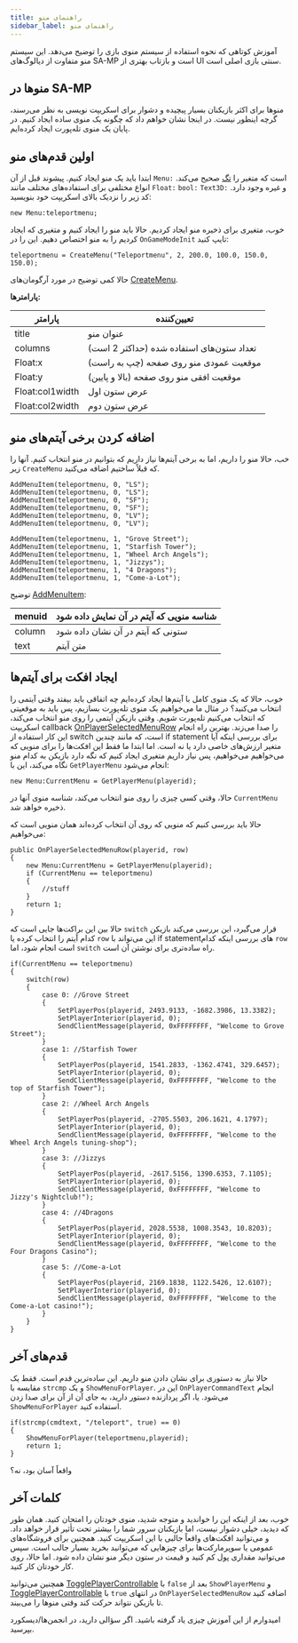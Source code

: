 ```yaml
---
title: راهنمای منو
sidebar_label: راهنمای منو
---
```


آموزش کوتاهی که نحوه استفاده از سیستم منوی بازی را توضیح می‌دهد. این سیستم منو متفاوت از دیالوگ‌های SA-MP است و بازتاب بهتری از UI سنتی بازی اصلی است.

## منوها در SA-MP

منوها برای اکثر بازیکنان بسیار پیچیده و دشوار برای اسکریپت نویسی به نظر می‌رسند، گرچه اینطور نیست. در اینجا نشان خواهم داد که چگونه یک منوی ساده ایجاد کنیم. در پایان یک منوی تله‌پورت ایجاد کرده‌ایم.

## اولین قدم‌های منو

ابتدا باید یک منو ایجاد کنیم. پیشوند قبل از آن `Menu:` است که متغیر را [تگ](../scripting/language/Tags) صحیح می‌کند. انواع مختلفی برای استفاده‌های مختلف مانند `Float:` `bool:` `Text3D:` و غیره وجود دارد. کد زیر را نزدیک بالای اسکریپت خود بنویسید:

```pawn
new Menu:teleportmenu;
```

خوب، متغیری برای ذخیره منو ایجاد کردیم. حالا باید منو را ایجاد کنیم و متغیری که ایجاد کردیم را به منو اختصاص دهیم. این را در `OnGameModeInit` تایپ کنید:

```pawn
teleportmenu = CreateMenu("Teleportmenu", 2, 200.0, 100.0, 150.0, 150.0);
```

حالا کمی توضیح در مورد آرگومان‌های [CreateMenu](../scripting/functions/CreateMenu).

**پارامترها:**

| پارامتر        | تعیین‌کننده                                                    |
| -------------- | --------------------------------------------------------------- |
| title          | عنوان منو                                                       |
| columns        | تعداد ستون‌های استفاده شده (حداکثر 2 است)                       |
| Float:x        | موقعیت عمودی منو روی صفحه (چپ به راست)                          |
| Float:y        | موقعیت افقی منو روی صفحه (بالا و پایین)                          |
| Float:col1width| عرض ستون اول                                                    |
| Float:col2width| عرض ستون دوم                                                    |

## اضافه کردن برخی آیتم‌های منو

خب، حالا منو را داریم، اما به برخی آیتم‌ها نیاز داریم که بتوانیم در منو انتخاب کنیم. آنها را زیر `CreateMenu` که قبلاً ساختیم اضافه می‌کنید.

```pawn
AddMenuItem(teleportmenu, 0, "LS");
AddMenuItem(teleportmenu, 0, "LS");
AddMenuItem(teleportmenu, 0, "SF");
AddMenuItem(teleportmenu, 0, "SF");
AddMenuItem(teleportmenu, 0, "LV");
AddMenuItem(teleportmenu, 0, "LV");
 
AddMenuItem(teleportmenu, 1, "Grove Street");
AddMenuItem(teleportmenu, 1, "Starfish Tower");
AddMenuItem(teleportmenu, 1, "Wheel Arch Angels");
AddMenuItem(teleportmenu, 1, "Jizzys");
AddMenuItem(teleportmenu, 1, "4 Dragons");
AddMenuItem(teleportmenu, 1, "Come-a-Lot");
```

توضیح [AddMenuItem](../scripting/functions/AddMenuItem):

| menuid | شناسه منویی که آیتم در آن نمایش داده شود |
| ------ | ---------------------------------------- |
| column | ستونی که آیتم در آن نشان داده شود        |
| text   | متن آیتم                                 |

## ایجاد افکت برای آیتم‌ها

خوب، حالا که یک منوی کامل با آیتم‌ها ایجاد کرده‌ایم چه اتفاقی باید بیفتد وقتی آیتمی را انتخاب می‌کنید؟ در مثال ما می‌خواهیم یک منوی تله‌پورت بسازیم، پس باید به موقعیتی که انتخاب می‌کنیم تله‌پورت شویم. وقتی بازیکن آیتمی را روی منو انتخاب می‌کند، اسکریپت callback [OnPlayerSelectedMenuRow](../scripting/callbacks/OnPlayerSelectedMenuRow) را صدا می‌زند. بهترین راه انجام این کار استفاده از switch است، که مانند چندین if statement برای بررسی اینکه آیا متغیر ارزش‌های خاصی دارد یا نه است. اما ابتدا ما فقط این افکت‌ها را برای منویی که می‌خواهیم می‌خواهیم، پس نیاز داریم متغیری ایجاد کنیم که نگه دارد بازیکن به کدام منو نگاه می‌کند، این با `GetPlayerMenu` انجام می‌شود:

```pawn
new Menu:CurrentMenu = GetPlayerMenu(playerid);
```

حالا، وقتی کسی چیزی را روی منو انتخاب می‌کند، شناسه منوی آنها در `CurrentMenu` ذخیره خواهد شد.

حالا باید بررسی کنیم که منویی که روی آن انتخاب کرده‌اند همان منویی است که می‌خواهیم:

```pawn
public OnPlayerSelectedMenuRow(playerid, row)
{
    new Menu:CurrentMenu = GetPlayerMenu(playerid);
    if (CurrentMenu == teleportmenu)
    {
        //stuff
    }
    return 1;
}
```

حالا بین این براکت‌ها جایی است که `switch` قرار می‌گیرد، این بررسی می‌کند بازیکن کدام آیتم را انتخاب کرده یا `row` این می‌تواند با if statement‌های بررسی اینکه کدام `row` است انجام شود، اما `switch` راه ساده‌تری برای نوشتن آن است.

```pawn
if(CurrentMenu == teleportmenu)
{
    switch(row)
    {
        case 0: //Grove Street
        {
            SetPlayerPos(playerid, 2493.9133, -1682.3986, 13.3382);
            SetPlayerInterior(playerid, 0);
            SendClientMessage(playerid, 0xFFFFFFFF, "Welcome to Grove Street");
        }
        case 1: //Starfish Tower
        {
            SetPlayerPos(playerid, 1541.2833, -1362.4741, 329.6457);
            SetPlayerInterior(playerid, 0);
            SendClientMessage(playerid, 0xFFFFFFFF, "Welcome to the top of Starfish Tower");
        }
        case 2: //Wheel Arch Angels
        {
            SetPlayerPos(playerid, -2705.5503, 206.1621, 4.1797);
            SetPlayerInterior(playerid, 0);
            SendClientMessage(playerid, 0xFFFFFFFF, "Welcome to the Wheel Arch Angels tuning-shop");
        }
        case 3: //Jizzys
        {
            SetPlayerPos(playerid, -2617.5156, 1390.6353, 7.1105);
            SetPlayerInterior(playerid, 0);
            SendClientMessage(playerid, 0xFFFFFFFF, "Welcome to Jizzy's Nightclub!");
        }
        case 4: //4Dragons
        {
            SetPlayerPos(playerid, 2028.5538, 1008.3543, 10.8203);
            SetPlayerInterior(playerid, 0);
            SendClientMessage(playerid, 0xFFFFFFFF, "Welcome to the Four Dragons Casino");
        }
        case 5: //Come-a-Lot
        {
            SetPlayerPos(playerid, 2169.1838, 1122.5426, 12.6107);
            SetPlayerInterior(playerid, 0);
            SendClientMessage(playerid, 0xFFFFFFFF, "Welcome to the Come-a-Lot casino!");
        }
    }
}
```

## قدم‌های آخر

حالا نیاز به دستوری برای نشان دادن منو داریم. این ساده‌ترین قدم است. فقط یک مقایسه با `strcmp` و یک `ShowMenuForPlayer`. این در `OnPlayerCommandText` انجام می‌شود. یا، اگر پردازنده دستور دارید، به جای آن از آن برای صدا زدن `ShowMenuForPlayer` استفاده کنید.

```pawn
if(strcmp(cmdtext, "/teleport", true) == 0)
{
    ShowMenuForPlayer(teleportmenu,playerid);
    return 1;
}
```

واقعاً آسان بود، نه؟

## کلمات آخر

خوب، بعد از اینکه این را خواندید و متوجه شدید، منوی خودتان را امتحان کنید. همان طور که دیدید، خیلی دشوار نیست، اما بازیکنان سرور شما را بیشتر تحت تأثیر قرار خواهد داد. و می‌توانید افکت‌های واقعاً جالبی با این اسکریپت کنید. همچنین برای فروشگاه‌های عمومی یا سوپرمارکت‌ها برای چیزهایی که می‌توانید بخرید بسیار جالب است. سپس می‌توانید مقداری پول کم کنید و قیمت در ستون دیگر منو نشان داده شود. اما حالا، روی کار خودتان کار کنید.

همچنین می‌توانید [TogglePlayerControllable](../scripting/functions/TogglePlayerControllable) با `false` بعد از `ShowPlayerMenu` و [TogglePlayerControllable](../scripting/functions/TogglePlayerControllable) با `true` در انتهای `OnPlayerSelectedMenuRow` اضافه کنید تا بازیکن نتواند حرکت کند وقتی منوها را می‌بیند.

امیدوارم از این آموزش چیزی یاد گرفته باشید. اگر سؤالی دارید، در انجمن‌ها/دیسکورد بپرسید.